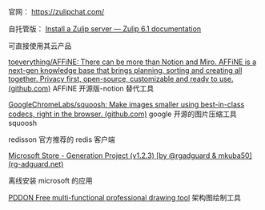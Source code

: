 官网：
https://zulipchat.com/

自托管版：
[Install a Zulip server — Zulip 6.1 documentation](https://zulip.readthedocs.io/en/stable/production/install.html)

可直接使用其云产品


[toeverything/AFFiNE: There can be more than Notion and Miro. AFFiNE is a next-gen knowledge base that brings planning, sorting and creating all together. Privacy first, open-source, customizable and ready to use. (github.com)](https://github.com/toeverything/AFFiNE)
AFFiNE 开源版-notion 替代工具

[GoogleChromeLabs/squoosh: Make images smaller using best-in-class codecs, right in the browser. (github.com)](https://github.com/GoogleChromeLabs/squoosh)
google 开源的图片压缩工具 squoosh


redisson  官方推荐的 redis 客户端

[Microsoft Store - Generation Project (v1.2.3) [by @rgadguard & mkuba50] (rg-adguard.net)](https://store.rg-adguard.net/)

离线安装 microsoft 的应用


[PDDON Free multi-functional professional drawing tool](https://www.pddon.com/) 架构图绘制工具
